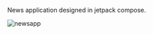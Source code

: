 News application designed in jetpack compose.

![newsapp](https://github.com/user-attachments/assets/97b47792-f72f-4a9d-85c1-3e8a0c1f9754)
